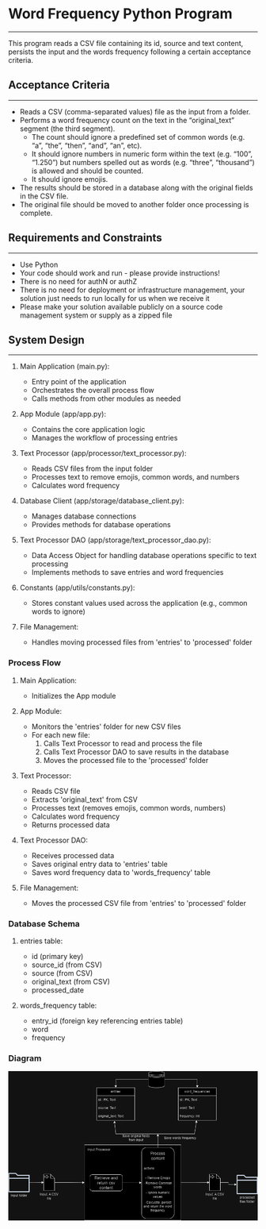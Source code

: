# Word Frequency Python Program
***
This program reads a CSV file containing its id, source and text content, persists the input and the words frequency following a certain acceptance criteria.
## Acceptance Criteria
***
- Reads a CSV (comma-separated values) file as the input from a folder.
- Performs a word frequency count on the text in the “original_text” segment (the third segment).
  - The count should ignore a predefined set of common words (e.g. “a”, “the”, “then”, “and”,
“an”, etc).
  - It should ignore numbers in numeric form within the text (e.g. “100”, “1.250”) but numbers
spelled out as words (e.g. “three”, “thousand”) is allowed and should be counted.
  - It should ignore emojis.
- The results should be stored in a database along with the original fields in the CSV file.
- The original file should be moved to another folder once processing is complete.

## Requirements and Constraints
***
- Use Python
- Your code should work and run - please provide instructions!
- There is no need for authN or authZ
- There is no need for deployment or infrastructure management, your solution just needs to run
locally for us when we receive it
- Please make your solution available publicly on a source code management system or supply as a
zipped file

## System Design
***
1. Main Application (main.py):
   - Entry point of the application
   - Orchestrates the overall process flow
   - Calls methods from other modules as needed

2. App Module (app/app.py):
   - Contains the core application logic
   - Manages the workflow of processing entries

3. Text Processor (app/processor/text_processor.py):
   - Reads CSV files from the input folder
   - Processes text to remove emojis, common words, and numbers
   - Calculates word frequency

4. Database Client (app/storage/database_client.py):
   - Manages database connections
   - Provides methods for database operations

5. Text Processor DAO (app/storage/text_processor_dao.py):
   - Data Access Object for handling database operations specific to text processing
   - Implements methods to save entries and word frequencies

6. Constants (app/utils/constants.py):
   - Stores constant values used across the application (e.g., common words to ignore)

7. File Management:
   - Handles moving processed files from 'entries' to 'processed' folder

### Process Flow
1. Main Application:
   - Initializes the App module

2. App Module:
   - Monitors the 'entries' folder for new CSV files
   - For each new file:
       1. Calls Text Processor to read and process the file
       2. Calls Text Processor DAO to save results in the database
       3. Moves the processed file to the 'processed' folder

3. Text Processor:
   - Reads CSV file
   - Extracts 'original_text' from CSV
   - Processes text (removes emojis, common words, numbers)
   - Calculates word frequency
   - Returns processed data

4. Text Processor DAO:
   - Receives processed data
   - Saves original entry data to 'entries' table
   - Saves word frequency data to 'words_frequency' table

5. File Management:
   - Moves the processed CSV file from 'entries' to 'processed' folder

### Database Schema
1. entries table:
   - id (primary key)
   - source_id (from CSV)
   - source (from CSV)
   - original_text (from CSV)
   - processed_date

2. words_frequency table:
   - entry_id (foreign key referencing entries table)
   - word
   - frequency

### Diagram
![diagram](documentation/word_frequency.png)